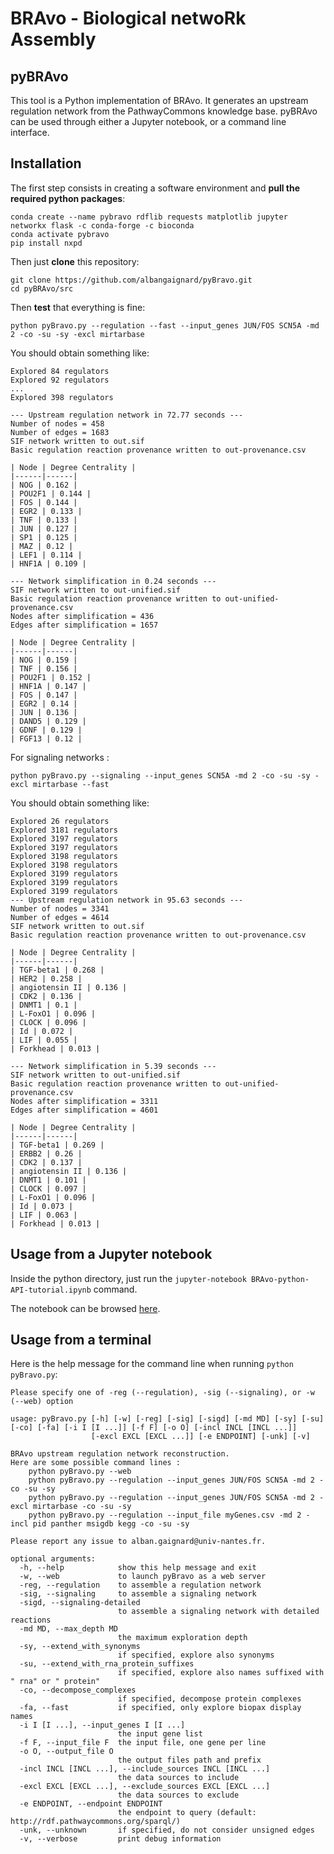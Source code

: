 # BRAvo - Biological netwoRk Assembly
## pyBRAvo 
This tool is a Python implementation of BRAvo. It generates an upstream regulation network from the PathwayCommons knowledge base. 
pyBRAvo can be used through either a Jupyter notebook, or a command line interface. 

## Installation  
The first step consists in creating a software environment and **pull the required python packages**:
```
conda create --name pybravo rdflib requests matplotlib jupyter networkx flask -c conda-forge -c bioconda
conda activate pybravo
pip install nxpd
```
Then just **clone** this repository:
```
git clone https://github.com/albangaignard/pyBravo.git
cd pyBRAvo/src
```
Then **test** that everything is fine:
```
python pyBravo.py --regulation --fast --input_genes JUN/FOS SCN5A -md 2 -co -su -sy -excl mirtarbase
```
You should obtain something like:
```
Explored 84 regulators
Explored 92 regulators
...
Explored 398 regulators

--- Upstream regulation network in 72.77 seconds ---
Number of nodes = 458
Number of edges = 1683
SIF network written to out.sif
Basic regulation reaction provenance written to out-provenance.csv

| Node | Degree Centrality |
|------|------|
| NOG | 0.162 |
| POU2F1 | 0.144 |
| FOS | 0.144 |
| EGR2 | 0.133 |
| TNF | 0.133 |
| JUN | 0.127 |
| SP1 | 0.125 |
| MAZ | 0.12 |
| LEF1 | 0.114 |
| HNF1A | 0.109 |

--- Network simplification in 0.24 seconds ---
SIF network written to out-unified.sif
Basic regulation reaction provenance written to out-unified-provenance.csv
Nodes after simplification = 436
Edges after simplification = 1657

| Node | Degree Centrality |
|------|------|
| NOG | 0.159 |
| TNF | 0.156 |
| POU2F1 | 0.152 |
| HNF1A | 0.147 |
| FOS | 0.147 |
| EGR2 | 0.14 |
| JUN | 0.136 |
| DAND5 | 0.129 |
| GDNF | 0.129 |
| FGF13 | 0.12 |

```

For signaling networks :
```
python pyBravo.py --signaling --input_genes SCN5A -md 2 -co -su -sy -excl mirtarbase --fast
```
You should obtain something like:
```
Explored 26 regulators
Explored 3181 regulators
Explored 3197 regulators
Explored 3197 regulators
Explored 3198 regulators
Explored 3198 regulators
Explored 3199 regulators
Explored 3199 regulators
Explored 3199 regulators
--- Upstream regulation network in 95.63 seconds ---
Number of nodes = 3341
Number of edges = 4614
SIF network written to out.sif
Basic regulation reaction provenance written to out-provenance.csv

| Node | Degree Centrality |
|------|------|
| TGF-beta1 | 0.268 |
| HER2 | 0.258 |
| angiotensin II | 0.136 |
| CDK2 | 0.136 |
| DNMT1 | 0.1 |
| L-FoxO1 | 0.096 |
| CLOCK | 0.096 |
| Id | 0.072 |
| LIF | 0.055 |
| Forkhead | 0.013 |

--- Network simplification in 5.39 seconds ---
SIF network written to out-unified.sif
Basic regulation reaction provenance written to out-unified-provenance.csv
Nodes after simplification = 3311
Edges after simplification = 4601

| Node | Degree Centrality |
|------|------|
| TGF-beta1 | 0.269 |
| ERBB2 | 0.26 |
| CDK2 | 0.137 |
| angiotensin II | 0.136 |
| DNMT1 | 0.101 |
| CLOCK | 0.097 |
| L-FoxO1 | 0.096 |
| Id | 0.073 |
| LIF | 0.063 |
| Forkhead | 0.013 |
```
## Usage from a Jupyter notebook
Inside the python directory, just run the `jupyter-notebook BRAvo-python-API-tutorial.ipynb` command. 

The notebook can be browsed [here](https://gitlab.univ-nantes.fr/gaignard-a/BRAvo/blob/master/python/BRAvo-python-API-tutorial.ipynb). 

## Usage from a terminal 
Here is the help message for the command line when running `python pyBravo.py`:
```
Please specify one of -reg (--regulation), -sig (--signaling), or -w (--web) option

usage: pyBravo.py [-h] [-w] [-reg] [-sig] [-sigd] [-md MD] [-sy] [-su] [-co] [-fa] [-i I [I ...]] [-f F] [-o O] [-incl INCL [INCL ...]]
                  [-excl EXCL [EXCL ...]] [-e ENDPOINT] [-unk] [-v]

BRAvo upstream regulation network reconstruction.
Here are some possible command lines :
    python pyBravo.py --web
    python pyBravo.py --regulation --input_genes JUN/FOS SCN5A -md 2 -co -su -sy
    python pyBravo.py --regulation --input_genes JUN/FOS SCN5A -md 2 -excl mirtarbase -co -su -sy
    python pyBravo.py --regulation --input_file myGenes.csv -md 2 -incl pid panther msigdb kegg -co -su -sy

Please report any issue to alban.gaignard@univ-nantes.fr.

optional arguments:
  -h, --help            show this help message and exit
  -w, --web             to launch pyBravo as a web server
  -reg, --regulation    to assemble a regulation network
  -sig, --signaling     to assemble a signaling network
  -sigd, --signaling-detailed
                        to assemble a signaling network with detailed reactions
  -md MD, --max_depth MD
                        the maximum exploration depth
  -sy, --extend_with_synonyms
                        if specified, explore also synonyms
  -su, --extend_with_rna_protein_suffixes
                        if specified, explore also names suffixed with " rna" or " protein"
  -co, --decompose_complexes
                        if specified, decompose protein complexes
  -fa, --fast           if specified, only explore biopax display names
  -i I [I ...], --input_genes I [I ...]
                        the input gene list
  -f F, --input_file F  the input file, one gene per line
  -o O, --output_file O
                        the output files path and prefix
  -incl INCL [INCL ...], --include_sources INCL [INCL ...]
                        the data sources to include
  -excl EXCL [EXCL ...], --exclude_sources EXCL [EXCL ...]
                        the data sources to exclude
  -e ENDPOINT, --endpoint ENDPOINT
                        the endpoint to query (default: http://rdf.pathwaycommons.org/sparql/)
  -unk, --unknown       if specified, do not consider unsigned edges
  -v, --verbose         print debug information
```
